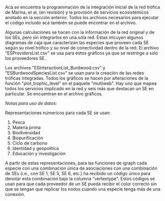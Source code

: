 Acá se encuentra la programmación de la integración inicial de la red trófica de Marina, et al, (en revisión)
y la provisión de servicios ecosistémicos anotado en la sección anterior. Todos los archivos necesarios para
ejecutar el código incluido acá también se puede encontrar en el archivo.

Algunas calculaciones se hacen con la información de la red original y de los SEs, pero sin integrarlos en una
sola red. Estas inlcuyen algunos diagramas de caja que caracterizan las especies que proveen cada SE según su
nivel trófico y su nivel de conectividad dentro de la red. El archivo "ESProvidersList.csv" se usa para estos 
gráficos ya que se restringe a solo los proveedores SE.

Los archivos "ESInteractionList_Burdwood.csv" y "ESBurdwoodSpeciesList.csv" se usan para la creación de las redes
tróficas integradas. Todos los gráficos se hacen por alteraciones de la función "plot_trophic_level" en el paquete 
"multiweb". Hay uno que mapea todos los servicios implicado en la red y seis más que destacan un SE en particular. 
Se encuentran en el archivo gráficos.



<i>Notas para uso de datos:</i>

Representaciones númericos para cada SE se usan:
1. Pesca
2. Materia prima
3. Biodiversidad
4. Biopurificación
5. Ciclo de carbono
6. Identidad y geopolítica
7. Educación y investigación

A partir de estas representaciones, para las funciones de igraph cada especie con una combinación única de asociaciones 
con una combinación de SEs (i.e., con SE 1, SE 5, SE 6, etc.) ha recibido un código único para denotar esta combinación 
bajo la columna "vertextype". Estos códigos se usan para que cada proveedor de un SE pueda recibir el color correcto sin 
que se tengan que replicar los nodos cuando una especie tenga más de una conexión.
